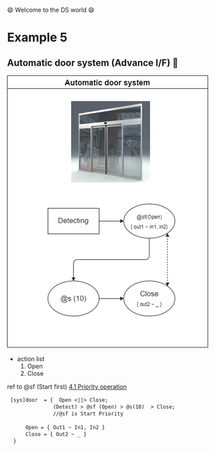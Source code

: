 :smile: Welcome to the DS world  :smile:
# Example 5

## Automatic door system (Advance I/F) :door:


 ![AAA](./png/ex5.dio.png)
 
  - action list 
    1. Open
    2. Close

  ref to @sf (Start first)  [4.1 Priority operation](/Language/ds-language-table.md) 


```
 [sys]door  = {  Open <||> Close;
               (Detect) > @sf (Open) > @s(10)  > Close; 
               //@sf is Start Priority 

      Open = { Out1 ~ In1, In2 }
      Close = { Out2 ~ _ }
  }
```
